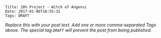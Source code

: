     Title: 20% Project - Witch of Angensi
    Date: 2017-01-06T18:55:31
    Tags: DRAFT

_Replace this with your post text. Add one or more comma-separated
Tags above. The special tag `DRAFT` will prevent the post from being
published._

<!-- more -->
